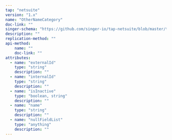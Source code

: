```yaml
---
tap: "netsuite"
version: "1.x"
name: "OtherNameCategory"
doc-link: ""
singer-schema: "https://github.com/singer-io/tap-netsuite/blob/master/tap_netsuite/schemas/OtherNameCategory.json"
description: ""
replication-method: ""
api-method:
    name: ""
    doc-link: ""
attributes:
  - name: "externalId"
    type: "string"
    description: ""
  - name: "internalId"
    type: "string"
    description: ""
  - name: "isInactive"
    type: "boolean, string"
    description: ""
  - name: "name"
    type: "string"
    description: ""
  - name: "nullFieldList"
    type: "anything"
    description: ""
---
```

